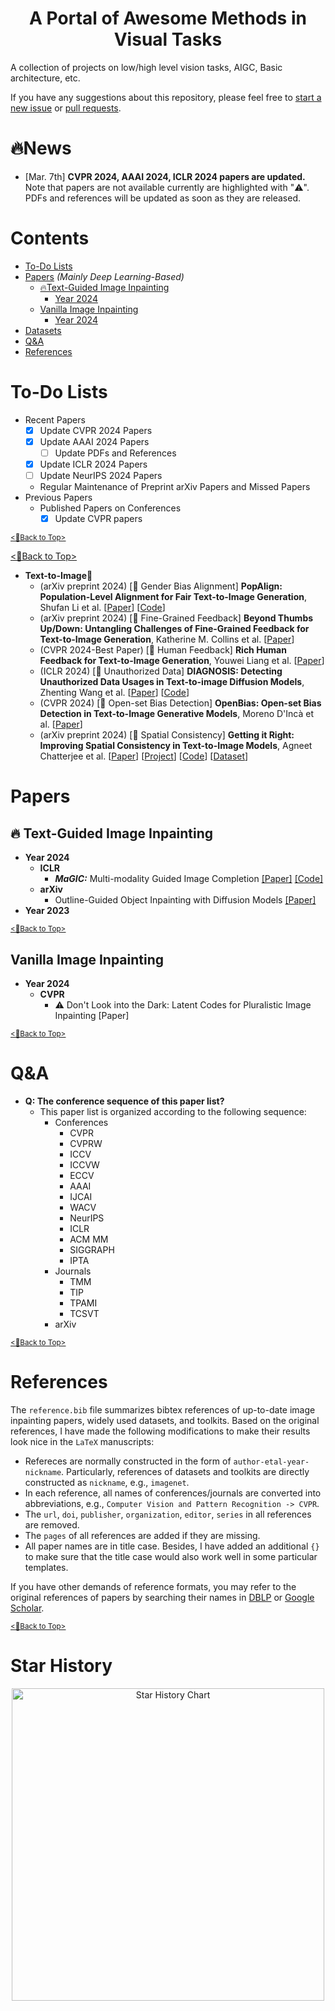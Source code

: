 <p align="center">
  <h1 align="center">A Portal of Awesome Methods in Visual Tasks</h1>

A collection of projects on low/high level vision tasks, AIGC, Basic architecture, etc. 

If you have any suggestions about this repository, please feel free to [start a new issue](https://github.com/House-yuyu/A-Portal-of-Awesome-Methods-in-Visual-Tasks/issues/new) or [pull requests](https://github.com/House-yuyu/A-Portal-of-Awesome-Methods-in-Visual-Tasks/pulls).

<!-- omit in toc -->
# 🔥News
- [Mar. 7th] **CVPR 2024, AAAI 2024, ICLR 2024 papers are updated.** Note that papers are not available currently are highlighted with "⚠️". PDFs and references will be updated as soon as they are released.

<!-- omit in toc -->
# <span id="contents">Contents</span>
- [To-Do Lists](#to-do-lists)
- [Papers](#papers) _(Mainly Deep Learning-Based)_
  - [🔥Text-Guided Image Inpainting](#🔥-text-guided-image-inpainting)
    - [Year 2024](#text-year-2024)
  - [Vanilla Image Inpainting](#vanilla-image-inpainting)
    - [Year 2024](#vanilla-year-2024)
- [Datasets](#datasets)
- [Q&A](#qa)
- [References](#references)

<!-- omit in toc -->
# To-Do Lists
- Recent Papers
  - [x] Update CVPR 2024 Papers
  - [x] Update AAAI 2024 Papers
    - [ ] Update PDFs and References
  - [x] Update ICLR 2024 Papers
  - [ ] Update NeurIPS 2024 Papers
  - Regular Maintenance of Preprint arXiv Papers and Missed Papers
- Previous Papers
  - Published Papers on Conferences
    - [x] Update CVPR papers

[<u><small><🎯Back to Top></small></u>](#contents)


[<u><🎯Back to Top></u>](#head-content)

* <span id="head-si"> **Text-to-Image🤔**  </span> 
    * (arXiv preprint 2024) [💬 Gender Bias Alignment] **PopAlign: Population-Level Alignment for Fair Text-to-Image Generation**, Shufan Li et al.  [[Paper](https://arxiv.org/abs/2406.19668)] [[Code](https://github.com/jacklishufan/PopAlignSDXL)]
    * (arXiv preprint 2024) [💬 Fine-Grained Feedback] **Beyond Thumbs Up/Down: Untangling Challenges of Fine-Grained Feedback for Text-to-Image Generation**, Katherine M. Collins et al.  [[Paper](https://arxiv.org/abs/2406.16807)] 
    * (CVPR 2024-Best Paper) [💬 Human Feedback] **Rich Human Feedback for Text-to-Image Generation**, Youwei Liang et al.  [[Paper](https://arxiv.org/abs/2312.10240)] 
    * (ICLR 2024) [💬 Unauthorized Data] **DIAGNOSIS: Detecting Unauthorized Data Usages in Text-to-image Diffusion Models**, Zhenting Wang et al.  [[Paper](https://openreview.net/pdf?id=f8S3aLm0Vp)] [[Code](https://github.com/ZhentingWang/DIAGNOSIS)]
    * (CVPR 2024) [💬 Open-set Bias Detection] **OpenBias: Open-set Bias Detection in Text-to-Image Generative Models**, Moreno D'Incà et al.  [[Paper](https://arxiv.org/abs/2404.07990)] 
    * (arXiv preprint 2024) [💬 Spatial Consistency] **Getting it Right: Improving Spatial Consistency in Text-to-Image Models**, Agneet Chatterjee et al.  [[Paper](https://arxiv.org/abs/2404.01197)] [[Project](https://spright-t2i.github.io/)] [[Code](https://github.com/SPRIGHT-T2I/SPRIGHT)] [[Dataset](https://huggingface.co/datasets/SPRIGHT-T2I/spright)]



<!-- omit in toc -->
# Papers

<!-- omit in toc -->
## 🔥 Text-Guided Image Inpainting
- <span id="text-year-2024">**Year 2024**</span>
  - **ICLR**
    - ***MaGIC:*** Multi-modality Guided Image Completion [[Paper]](https://openreview.net/pdf?id=o7x0XVlCpX) [[Code]](https://github.com/yeates/MaGIC)
  - **arXiv**
    - Outline-Guided Object Inpainting with Diffusion Models [[Paper]](https://arxiv.org/pdf/2402.16421.pdf)
- <span id="text-year-2023">**Year 2023**</span> 


[<u><small><🎯Back to Top></small></u>](#contents)

<!-- omit in toc -->
## Vanilla Image Inpainting
- <span id="vanilla-year-2024">**Year 2024**</span> 
  - **CVPR**
    - ⚠️ Don't Look into the Dark: Latent Codes for Pluralistic Image Inpainting [Paper]

 

[<u><small><🎯Back to Top></small></u>](#contents)


<!-- omit in toc -->
# Q&A
- **Q: The conference sequence of this paper list?**
  - This paper list is organized according to the following sequence:
    - Conferences
      - CVPR
      - CVPRW
      - ICCV
      - ICCVW
      - ECCV
      - AAAI
      - IJCAI
      - WACV
      - NeurIPS
      - ICLR
      - ACM MM
      - SIGGRAPH
      - IPTA
    - Journals
      - TMM
      - TIP
      - TPAMI
      - TCSVT
    - arXiv

[<u><small><🎯Back to Top></small></u>](#contents)


<!-- omit in toc -->

# References

The `reference.bib` file summarizes bibtex references of up-to-date image inpainting papers, widely used datasets, and toolkits.
Based on the original references, I have made the following modifications to make their results look nice in the `LaTeX` manuscripts:
- Refereces are normally constructed in the form of `author-etal-year-nickname`. Particularly, references of datasets and toolkits are directly constructed as `nickname`, e.g., `imagenet`.
- In each reference, all names of conferences/journals are converted into abbreviations, e.g., `Computer Vision and Pattern Recognition -> CVPR`.
- The `url`, `doi`, `publisher`, `organization`, `editor`, `series` in all references are removed.
- The `pages` of all references are added if they are missing.
- All paper names are in title case. Besides, I have added an additional `{}` to make sure that the title case would also work well in some particular templates. 

If you have other demands of reference formats, you may refer to the original references of papers by searching their names in [DBLP](https://dblp.org/) or [Google Scholar](https://scholar.google.com/).

[<u><small><🎯Back to Top></small></u>](#contents)

<!-- omit in toc -->

# Star History

<p align="center">
    <a href="https://api.star-history.com/svg?repos=House-yuyu/A-Portal-of-Awesome-Methods-in-Visual-Tasks&type=Date" target="_blank">
        <img width="500" src="https://api.star-history.com/svg?repos=House-yuyu/A-Portal-of-Awesome-Methods-in-Visual-Tasks&type=Date" alt="Star History Chart">
    </a>
<p>


